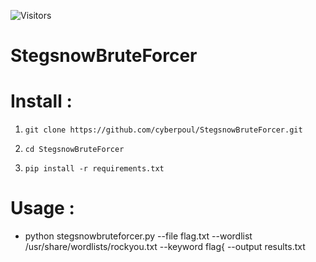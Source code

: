![Visitors](https://visitor-badge.laobi.icu/badge?page_id=cyberpoul.StegsnowBruteForcer)
# StegsnowBruteForcer                                                         


# Install :

1. `git clone https://github.com/cyberpoul/StegsnowBruteForcer.git`

2. `cd StegsnowBruteForcer`

3. `pip install -r requirements.txt`

# Usage :
* python stegsnowbruteforcer.py --file flag.txt --wordlist /usr/share/wordlists/rockyou.txt --keyword flag{ --output results.txt
